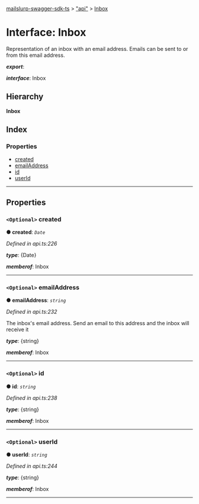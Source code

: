 [mailslurp-swagger-sdk-ts](../README.md) > ["api"](../modules/_api_.md) > [Inbox](../interfaces/_api_.inbox.md)

# Interface: Inbox

Representation of an inbox with an email address. Emails can be sent to or from this email address.

*__export__*: 

*__interface__*: Inbox

## Hierarchy

**Inbox**

## Index

### Properties

* [created](_api_.inbox.md#created)
* [emailAddress](_api_.inbox.md#emailaddress)
* [id](_api_.inbox.md#id)
* [userId](_api_.inbox.md#userid)

---

## Properties

<a id="created"></a>

### `<Optional>` created

**● created**: *`Date`*

*Defined in api.ts:226*

*__type__*: {Date}

*__memberof__*: Inbox

___
<a id="emailaddress"></a>

### `<Optional>` emailAddress

**● emailAddress**: *`string`*

*Defined in api.ts:232*

The inbox's email address. Send an email to this address and the inbox will receive it

*__type__*: {string}

*__memberof__*: Inbox

___
<a id="id"></a>

### `<Optional>` id

**● id**: *`string`*

*Defined in api.ts:238*

*__type__*: {string}

*__memberof__*: Inbox

___
<a id="userid"></a>

### `<Optional>` userId

**● userId**: *`string`*

*Defined in api.ts:244*

*__type__*: {string}

*__memberof__*: Inbox

___

